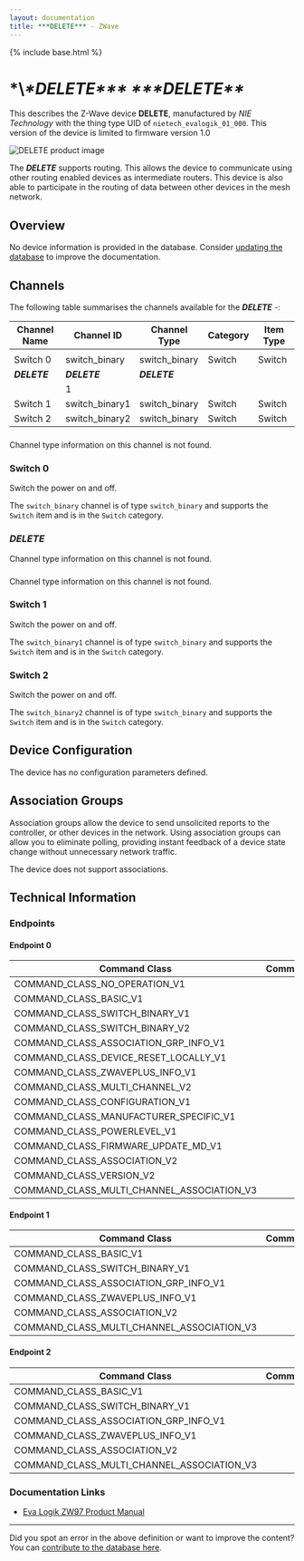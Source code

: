 ```yaml
---
layout: documentation
title: ***DELETE*** - ZWave
---
```


{% include base.html %}

# \*\\*\*DELETE\*\*\* \*\*\*DELETE\*\**
This describes the Z-Wave device ****DELETE****, manufactured by *NIE Technology* with the thing type UID of ```nietech_evalogik_01_000```.
This version of the device is limited to firmware version 1.0

![***DELETE*** product image](https://www.cd-jackson.com/zwave_device_uploads/1255/1255_default.jpg)


The ***DELETE*** supports routing. This allows the device to communicate using other routing enabled devices as intermediate routers.  This device is also able to participate in the routing of data between other devices in the mesh network.

## Overview

No device information is provided in the database. Consider [updating the database](http://www.cd-jackson.com/index.php/zwave/zwave-device-database/zwave-device-list/devicesummary/1255) to improve the documentation.

## Channels

The following table summarises the channels available for the ***DELETE*** -:

| Channel Name | Channel ID | Channel Type | Category | Item Type |
|--------------|------------|--------------|----------|-----------|
|  |  |  |  |  | 
| Switch 0 | switch_binary | switch_binary | Switch | Switch | 
| ***DELETE*** | ***DELETE*** | ***DELETE*** |  |  | 
|  | 1 |  |  |  | 
| Switch 1 | switch_binary1 | switch_binary | Switch | Switch | 
| Switch 2 | switch_binary2 | switch_binary | Switch | Switch | 

### 
Channel type information on this channel is not found.

### Switch 0
Switch the power on and off.

The ```switch_binary``` channel is of type ```switch_binary``` and supports the ```Switch``` item and is in the ```Switch``` category.

### ***DELETE***
Channel type information on this channel is not found.

### 
Channel type information on this channel is not found.

### Switch 1
Switch the power on and off.

The ```switch_binary1``` channel is of type ```switch_binary``` and supports the ```Switch``` item and is in the ```Switch``` category.

### Switch 2
Switch the power on and off.

The ```switch_binary2``` channel is of type ```switch_binary``` and supports the ```Switch``` item and is in the ```Switch``` category.



## Device Configuration

The device has no configuration parameters defined.

## Association Groups

Association groups allow the device to send unsolicited reports to the controller, or other devices in the network. Using association groups can allow you to eliminate polling, providing instant feedback of a device state change without unnecessary network traffic.

The device does not support associations.
## Technical Information

### Endpoints

#### Endpoint 0

| Command Class | Comment |
|---------------|---------|
| COMMAND_CLASS_NO_OPERATION_V1| |
| COMMAND_CLASS_BASIC_V1| |
| COMMAND_CLASS_SWITCH_BINARY_V1| |
| COMMAND_CLASS_SWITCH_BINARY_V2| |
| COMMAND_CLASS_ASSOCIATION_GRP_INFO_V1| |
| COMMAND_CLASS_DEVICE_RESET_LOCALLY_V1| |
| COMMAND_CLASS_ZWAVEPLUS_INFO_V1| |
| COMMAND_CLASS_MULTI_CHANNEL_V2| |
| COMMAND_CLASS_CONFIGURATION_V1| |
| COMMAND_CLASS_MANUFACTURER_SPECIFIC_V1| |
| COMMAND_CLASS_POWERLEVEL_V1| |
| COMMAND_CLASS_FIRMWARE_UPDATE_MD_V1| |
| COMMAND_CLASS_ASSOCIATION_V2| |
| COMMAND_CLASS_VERSION_V2| |
| COMMAND_CLASS_MULTI_CHANNEL_ASSOCIATION_V3| |
#### Endpoint 1

| Command Class | Comment |
|---------------|---------|
| COMMAND_CLASS_BASIC_V1| |
| COMMAND_CLASS_SWITCH_BINARY_V1| |
| COMMAND_CLASS_ASSOCIATION_GRP_INFO_V1| |
| COMMAND_CLASS_ZWAVEPLUS_INFO_V1| |
| COMMAND_CLASS_ASSOCIATION_V2| |
| COMMAND_CLASS_MULTI_CHANNEL_ASSOCIATION_V3| |
#### Endpoint 2

| Command Class | Comment |
|---------------|---------|
| COMMAND_CLASS_BASIC_V1| |
| COMMAND_CLASS_SWITCH_BINARY_V1| |
| COMMAND_CLASS_ASSOCIATION_GRP_INFO_V1| |
| COMMAND_CLASS_ZWAVEPLUS_INFO_V1| |
| COMMAND_CLASS_ASSOCIATION_V2| |
| COMMAND_CLASS_MULTI_CHANNEL_ASSOCIATION_V3| |

### Documentation Links

* [Eva Logik ZW97 Product Manual](https://www.cd-jackson.com/zwave_device_uploads/1255/ZW97-manual-2019-12-24.pdf)

---

Did you spot an error in the above definition or want to improve the content?
You can [contribute to the database here](http://www.cd-jackson.com/index.php/zwave/zwave-device-database/zwave-device-list/devicesummary/1255).
